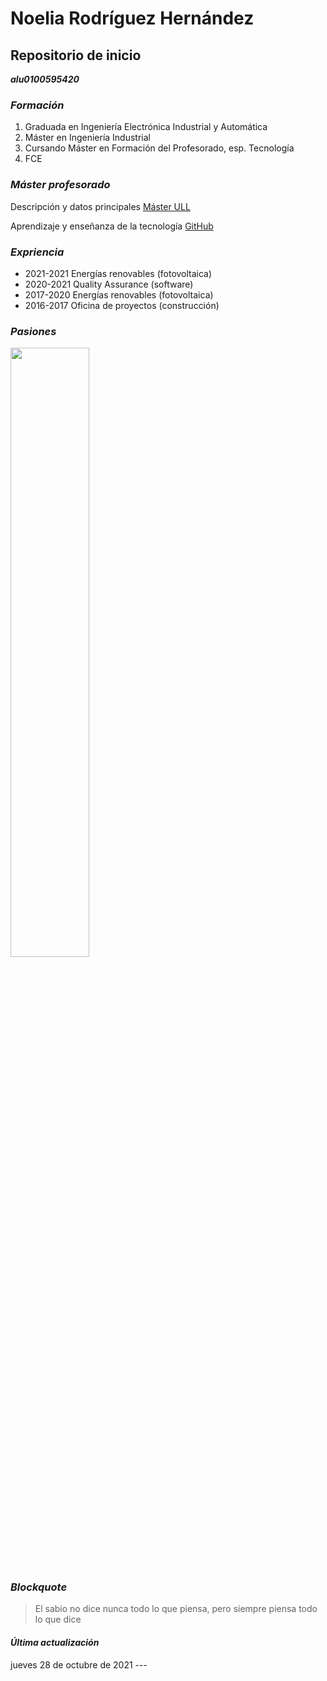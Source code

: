 # Noelia Rodríguez Hernández
## Repositorio de inicio
__*alu0100595420*__
### *Formación* 
1. Graduada en Ingeniería Electrónica Industrial y Automática
2. Máster en Ingeniería Industrial
3. Cursando Máster en Formación del Profesorado, esp. Tecnología
4. FCE

### *Máster profesorado*

Descripción y datos principales [Máster ULL](https://ull-mfp-aet-2122.github.io/tema0-introduccion/practicas/p02-t0-aprender-markdown/)

Aprendizaje y enseñanza de la tecnología [GitHub](https://www.ull.es/masteres/formacion-profesorado/informacion-academica/descripcion-del-titulo/)

### *Expriencia* 
* 2021-2021 Energías renovables (fotovoltaica)
* 2020-2021 Quality Assurance (software)
* 2017-2020 Energías renovables (fotovoltaica)
* 2016-2017 Oficina de proyectos (construcción)

### *Pasiones* 
[comment]: <![Noelia](https://www.lifeder.com/wp-content/uploads/2017/11/delfines-mirando-a-c%C3%A1mara-lifeder.jpg "Noelia")>
[comment]: <img src="https://www.lifeder.com/wp-content/uploads/2017/11/delfines-mirando-a-c%C3%A1mara-lifeder.jpg"  width="300" height="200" />

<img 
src="https://www.lifeder.com/wp-content/uploads/2017/11/delfines-mirando-a-c%C3%A1mara-lifeder.jpg"  
width="50%" 
/>

### *Blockquote* 
> El sabio no dice nunca todo lo que piensa, pero siempre piensa todo lo que dice


#### __*Última actualización*__
jueves 28 de octubre de 2021 ---
